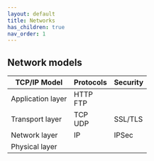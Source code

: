 ```yaml
---
layout: default
title: Networks
has_children: true
nav_order: 1
---
```


## Network models

| TCP/IP Model      | Protocols      | Security |
| ----------------- | -------------- | -------- |
| Application layer | HTTP <br/> FTP |          |
| Transport layer   | TCP <br/> UDP  | SSL/TLS  |
| Network layer     | IP             | IPSec    |
| Physical layer    |                |          |
